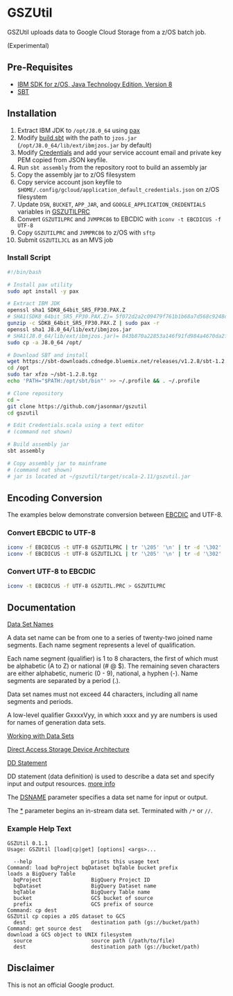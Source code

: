# GSZUtil

GSZUtil uploads data to Google Cloud Storage from a z/OS batch job.

(Experimental)


## Pre-Requisites

* [IBM SDK for z/OS, Java Technology Edition, Version 8](https://developer.ibm.com/javasdk/support/zos/)
* [SBT](https://www.scala-sbt.org/download.html)


## Installation

1. Extract IBM JDK to `/opt/J8.0_64` using [pax](https://www.ibm.com/support/knowledgecenter/en/ssw_aix_72/com.ibm.aix.cmds4/pax.htm)
2. Modify [build.sbt](build.sbt) with the path to `jzos.jar` (`/opt/J8.0_64/lib/ext/ibmjzos.jar` by default)
3. Modify [Credentials](src/main/scala/com/google/cloud/gszutil/Credentials.scala) and add your service account email and private key PEM copied from JSON keyfile.
3. Run `sbt assembly` from the repository root to build an assembly jar
4. Copy the assembly jar to z/OS filesystem
5. Copy service account json keyfile to `$HOME/.config/gcloud/application_default_credentials.json` on z/OS filesystem
6. Update `DSN`, `BUCKET`, `APP_JAR`, and `GOOGLE_APPLICATION_CREDENTIALS` variables in [GSZUTILPRC](GSZUTILPRC)
7. Convert `GSZUTILPRC` and `JVMPRC86` to EBCDIC with `iconv -t EBCDICUS -f UTF-8`
8. Copy `GSZUTILPRC` and `JVMPRC86` to z/OS with `sftp`
9. Submit `GSZUTILJCL` as an MVS job


### Install Script

```sh
#!/bin/bash

# Install pax utility
sudo apt install -y pax

# Extract IBM JDK
openssl sha1 SDK8_64bit_SR5_FP30.PAX.Z
# SHA1(SDK8_64bit_SR5_FP30.PAX.Z)= 5f072d2a2c09479f761b1b68a7d568c9248d9de1
gunzip -c SDK8_64bit_SR5_FP30.PAX.Z | sudo pax -r
openssl sha1 J8.0_64/lib/ext/ibmjzos.jar
# SHA1(J8.0_64/lib/ext/ibmjzos.jar)= 843b870a22853a146f91fd984a4670da2fedbd9a
sudo cp -a J8.0_64 /opt/

# Download SBT and install
wget https://sbt-downloads.cdnedge.bluemix.net/releases/v1.2.8/sbt-1.2.8.tgz
cd /opt
sudo tar xfzo ~/sbt-1.2.8.tgz
echo 'PATH="$PATH:/opt/sbt/bin"' >> ~/.profile && . ~/.profile

# Clone repository
cd ~
git clone https://github.com/jasonmar/gszutil
cd gszutil

# Edit Credentials.scala using a text editor
# (command not shown)

# Build assembly jar
sbt assembly

# Copy assembly jar to mainframe
# (command not shown)
# jar is located at ~/gszutil/target/scala-2.11/gszutil.jar
```


## Encoding Conversion

The examples below demonstrate conversion between [EBCDIC](https://www.ibm.com/support/knowledgecenter/zosbasics/com.ibm.zos.zappldev/zappldev_14.htm) and UTF-8.


### Convert EBCDIC to UTF-8

```sh
iconv -f EBCDICUS -t UTF-8 GSZUTILPRC | tr '\205' '\n' | tr -d '\302' | tr -cd '\11\12\15\40-\176' > GSZUTIL.PRC
iconv -f EBCDICUS -t UTF-8 GSZUTILJCL | tr '\205' '\n' | tr -d '\302' | tr -cd '\11\12\15\40-\176' > GSZUTIL.JCL
```

### Convert UTF-8 to EBCDIC

```sh
iconv -t EBCDICUS -f UTF-8 GSZUTIL.PRC > GSZUTILPRC
```

## Documentation

[Data Set Names](https://www.ibm.com/support/knowledgecenter/en/SSLTBW_2.3.0/com.ibm.zos.v2r3.idad400/name.htm)

A data set name can be from one to a series of twenty-two joined name segments. Each name segment represents a level of qualification.

Each name segment (qualifier) is 1 to 8 characters, the first of which must be alphabetic (A to Z) or national (# @ $). The remaining seven characters are either alphabetic, numeric (0 - 9), national, a hyphen (-). Name segments are separated by a period (.).

Data set names must not exceed 44 characters, including all name segments and periods.

A low-level qualifier GxxxxVyy, in which xxxx and yy are numbers is used for names of generation data sets.


[Working with Data Sets](https://www.ibm.com/support/knowledgecenter/en/SSLTBW_2.3.0/com.ibm.zos.v2r3.idad400/ch1.htm)


[Direct Access Storage Device Architecture](https://www.ibm.com/support/knowledgecenter/en/SSLTBW_2.3.0/com.ibm.zos.v2r3.idad400/dasda.htm#dasda)

[DD Statement](https://www.ibm.com/support/knowledgecenter/en/SSLTBW_2.3.0/com.ibm.zos.v2r3.ieab600/ddst.htm)

DD statement (data definition) is used to describe a data set and specify input and output resources. [more info](https://www.ibm.com/support/knowledgecenter/zosbasics/com.ibm.zos.zjcl/zjclc_jclDDstmt.htm)

The [DSNAME](https://www.ibm.com/support/knowledgecenter/en/SSLTBW_2.3.0/com.ibm.zos.v2r3.ieab600/xdddsn.htm) parameter specifies a data set name for input or output.

The [*](https://www.ibm.com/support/knowledgecenter/en/SSLTBW_2.3.0/com.ibm.zos.v2r3.ieab600/xddaster.htm) parameter begins an in-stream data set. Terminated with `/*` or `//`. 


### Example Help Text

```
GSZUtil 0.1.1
Usage: GSZUtil [load|cp|get] [options] <args>...

  --help                   prints this usage text
Command: load bqProject bqDataset bqTable bucket prefix
loads a BigQuery Table
  bqProject                BigQuery Project ID
  bqDataset                BigQuery Dataset name
  bqTable                  BigQuery Table name
  bucket                   GCS bucket of source
  prefix                   GCS prefix of source
Command: cp dest
GSZUtil cp copies a zOS dataset to GCS
  dest                     destination path (gs://bucket/path)
Command: get source dest
download a GCS object to UNIX filesystem
  source                   source path (/path/to/file)
  dest                     destination path (gs://bucket/path)

```


## Disclaimer

This is not an official Google product.
